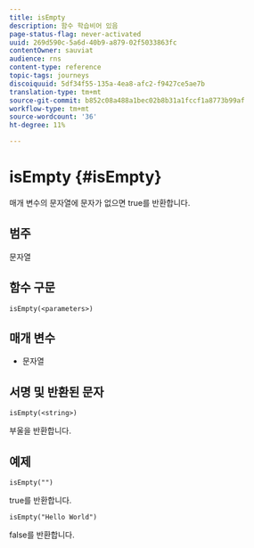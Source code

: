 ```yaml
---
title: isEmpty
description: 함수 학습비어 있음
page-status-flag: never-activated
uuid: 269d590c-5a6d-40b9-a879-02f5033863fc
contentOwner: sauviat
audience: rns
content-type: reference
topic-tags: journeys
discoiquuid: 5df34f55-135a-4ea8-afc2-f9427ce5ae7b
translation-type: tm+mt
source-git-commit: b852c08a488a1bec02b8b31a1fccf1a8773b99af
workflow-type: tm+mt
source-wordcount: '36'
ht-degree: 11%

---
```



# isEmpty {#isEmpty}

매개 변수의 문자열에 문자가 없으면 true를 반환합니다.

## 범주

문자열

## 함수 구문

`isEmpty(<parameters>)`

## 매개 변수

* 문자열

## 서명 및 반환된 문자

`isEmpty(<string>)`

부울을 반환합니다.

## 예제

`isEmpty("")`

true를 반환합니다.

`isEmpty("Hello World")`

false를 반환합니다.
